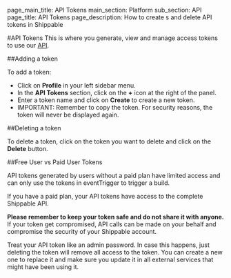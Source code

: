 page_main_title: API Tokens
main_section: Platform
sub_section: API
page_title: API Tokens
page_description: How to create s and delete API tokens in Shippable

#API Tokens
This is where you generate, view and manage access tokens to use our [API](/platform/api/api-overview).

##Adding a token

To add a token:

- Click on **Profile** in your left sidebar menu.
- In the **API Tokens** section, click on the **+** icon at the right of the panel.
- Enter a token name and click on **Create** to create a new token.
- IMPORTANT: Remember to copy the token. For security reasons, the token will never
be displayed again.

##Deleting a token

To delete a token, click on the token you want to delete and click on the **Delete** button.

##Free User vs Paid User Tokens

API tokens generated by users without a paid plan have limited access and can only use the tokens in eventTrigger to trigger a build.

If you have a paid plan, your API tokens have access to the complete Shippable API.  

**Please remember to keep your token safe and do not share it with anyone.** If your token get compromised, API calls can be made on your behalf and compromise the security of your Shippable account.

Treat your API token like an admin password. In case this happens, just deleting the token will remove all access to the token. You can create a new one to replace it and make sure you update it in all external services that might have been using it.
